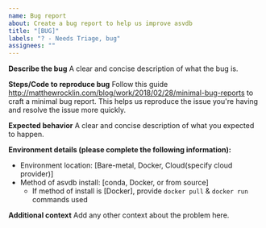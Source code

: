 ```yaml
---
name: Bug report
about: Create a bug report to help us improve asvdb
title: "[BUG]"
labels: "? - Needs Triage, bug"
assignees: ""
---
```


**Describe the bug**
A clear and concise description of what the bug is.

**Steps/Code to reproduce bug**
Follow this guide http://matthewrocklin.com/blog/work/2018/02/28/minimal-bug-reports to craft a minimal bug report. This helps us reproduce the issue you're having and resolve the issue more quickly.

**Expected behavior**
A clear and concise description of what you expected to happen.

**Environment details (please complete the following information):**

- Environment location: [Bare-metal, Docker, Cloud(specify cloud provider)]
- Method of asvdb install: [conda, Docker, or from source]
  - If method of install is [Docker], provide `docker pull` & `docker run` commands used

**Additional context**
Add any other context about the problem here.

